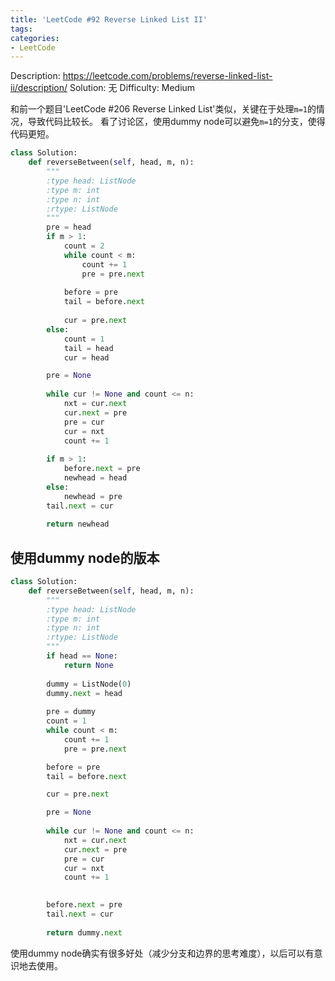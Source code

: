 ```yaml
---
title: 'LeetCode #92 Reverse Linked List II'
tags:
categories:
- LeetCode
---
```


Description: https://leetcode.com/problems/reverse-linked-list-ii/description/
Solution: 无
Difficulty: Medium

和前一个题目'LeetCode #206 Reverse Linked List'类似，关键在于处理`m=1`的情况，导致代码比较长。
看了讨论区，使用dummy node可以避免`m=1`的分支，使得代码更短。

```python
class Solution:
    def reverseBetween(self, head, m, n):
        """
        :type head: ListNode
        :type m: int
        :type n: int
        :rtype: ListNode
        """
        pre = head
        if m > 1:
            count = 2
            while count < m:
                count += 1
                pre = pre.next
                
            before = pre
            tail = before.next
            
            cur = pre.next
        else:
            count = 1
            tail = head
            cur = head

        pre = None
        
        while cur != None and count <= n:
            nxt = cur.next
            cur.next = pre
            pre = cur
            cur = nxt
            count += 1
            
        if m > 1:
            before.next = pre
            newhead = head
        else:
            newhead = pre
        tail.next = cur
        
        return newhead
```

## 使用dummy node的版本

```python
class Solution:
    def reverseBetween(self, head, m, n):
        """
        :type head: ListNode
        :type m: int
        :type n: int
        :rtype: ListNode
        """
        if head == None:
            return None
        
        dummy = ListNode(0)
        dummy.next = head
        
        pre = dummy
        count = 1
        while count < m:
            count += 1
            pre = pre.next

        before = pre
        tail = before.next

        cur = pre.next

        pre = None
        
        while cur != None and count <= n:
            nxt = cur.next
            cur.next = pre
            pre = cur
            cur = nxt
            count += 1
            

        before.next = pre
        tail.next = cur
        
        return dummy.next
```

使用dummy node确实有很多好处（减少分支和边界的思考难度），以后可以有意识地去使用。